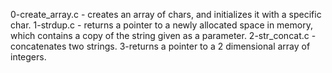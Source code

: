 0-create_array.c - creates an array of chars, and initializes it with a specific char.
1-strdup.c - returns a pointer to a newly allocated space in memory, which contains a copy of the string given as a parameter.
2-str_concat.c - concatenates two strings.
3-returns a pointer to a 2 dimensional array of integers.
